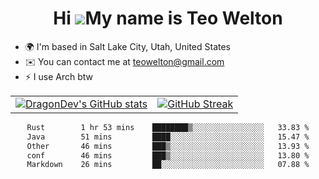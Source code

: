 <div align="center">
  
# Hi ![](https://user-images.githubusercontent.com/18350557/176309783-0785949b-9127-417c-8b55-ab5a4333674e.gif)My name is Teo Welton
</div>

*   🌍  I'm based in Salt Lake City, Utah, United States
*   ✉️  You can contact me at [teowelton@gmail.com](mailto:teowelton@gmail.com)
*   ⚡  I use Arch btw

<div align="center">

|||
|:-------------------------:|:-------------------------:|
| [![DragonDev's GitHub stats](https://github-readme-stats.vercel.app/api?username=DragonDev07&bg_color=1e1e2e&text_color=cdd6f4&icon_color=cba6f7&title_color=94e2d5)](https://github.com/DragonDev07) | [![GitHub Streak](https://streak-stats.demolab.com?user=DragonDev07&theme=catppuccin-mocha)](https://git.io/streak-stats) |

<!--START_SECTION:waka-->

```txt
Rust        1 hr 53 mins    ████████▒░░░░░░░░░░░░░░░░   33.83 %
Java        51 mins         ████░░░░░░░░░░░░░░░░░░░░░   15.47 %
Other       46 mins         ███▒░░░░░░░░░░░░░░░░░░░░░   13.93 %
conf        46 mins         ███▒░░░░░░░░░░░░░░░░░░░░░   13.80 %
Markdown    26 mins         ██░░░░░░░░░░░░░░░░░░░░░░░   07.88 %
```

<!--END_SECTION:waka-->

</div>
